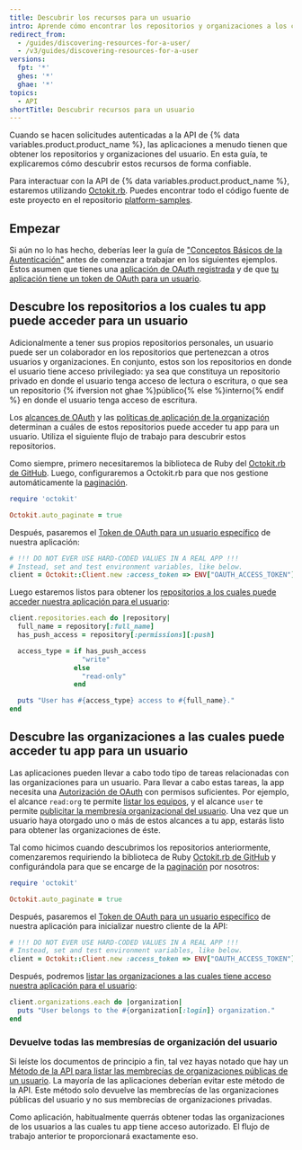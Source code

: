 ```yaml
---
title: Descubrir los recursos para un usuario
intro: Aprende cómo encontrar los repositorios y organizaciones a los cuales puede acceder tu app para un usuario de manera confiable para tus solicitudes autenticadas a la API de REST.
redirect_from:
  - /guides/discovering-resources-for-a-user/
  - /v3/guides/discovering-resources-for-a-user
versions:
  fpt: '*'
  ghes: '*'
  ghae: '*'
topics:
  - API
shortTitle: Descubrir recursos para un usuario
---
```


 

Cuando se hacen solicitudes autenticadas a la API de {% data variables.product.product_name %}, las aplicaciones a menudo tienen que obtener los repositorios y organizaciones del usuario. En esta guía, te explicaremos cómo descubrir estos recursos de forma confiable.

Para interactuar con la API de {% data variables.product.product_name %}, estaremos utilizando [Octokit.rb][octokit.rb]. Puedes encontrar todo el código fuente de este proyecto en el repositorio [platform-samples][platform samples].

## Empezar

Si aún no lo has hecho, deberías leer la guía de ["Conceptos Básicos de la Autenticación"][basics-of-authentication] antes de comenzar a trabajar en los siguientes ejemplos. Éstos asumen que tienes una [aplicación de OAuth registrada][register-oauth-app] y de que [tu aplicación tiene un token de OAuth para un usuario][make-authenticated-request-for-user].

## Descubre los repositorios a los cuales tu app puede acceder para un usuario

Adicionalmente a tener sus propios repositorios personales, un usuario puede ser un colaborador en los repositorios que pertenezcan a otros usuarios y organizaciones. En conjunto, estos son los repositorios en donde el usuario tiene acceso privilegiado: ya sea que constituya un repositorio privado en donde el usuario tenga acceso de lectura o escritura, o que sea un repositorio {% ifversion not ghae %}público{% else %}interno{% endif %} en donde el usuario tenga acceso de escritura.

Los [alcances de OAuth][scopes] y las [políticas de aplicación de la organización][oap] determinan a cuáles de estos repositorios puede acceder tu app para un usuario. Utiliza el siguiente flujo de trabajo para descubrir estos repositorios.

Como siempre, primero necesitaremos la biblioteca de Ruby del [Octokit.rb de GitHub][octokit.rb]. Luego, configuraremos a Octokit.rb para que nos gestione automáticamente la [paginación][pagination].

``` ruby
require 'octokit'

Octokit.auto_paginate = true
```

Después, pasaremos el [Token de OAuth para un usuario específico][make-authenticated-request-for-user] de nuestra aplicación:

``` ruby
# !!! DO NOT EVER USE HARD-CODED VALUES IN A REAL APP !!!
# Instead, set and test environment variables, like below.
client = Octokit::Client.new :access_token => ENV["OAUTH_ACCESS_TOKEN"]
```

Luego estaremos listos para obtener los [repositorios a los cuales puede acceder nuestra aplicación para el usuario][list-repositories-for-current-user]:

``` ruby
client.repositories.each do |repository|
  full_name = repository[:full_name]
  has_push_access = repository[:permissions][:push]

  access_type = if has_push_access
                  "write"
                else
                  "read-only"
                end

  puts "User has #{access_type} access to #{full_name}."
end
```

## Descubre las organizaciones a las cuales puede acceder tu app para un usuario

Las aplicaciones pueden llevar a cabo todo tipo de tareas relacionadas con las organizaciones para un usuario. Para llevar a cabo estas tareas, la app necesita una [Autorización de OAuth][scopes] con permisos suficientes. Por ejemplo, el alcance `read:org` te permite [listar los equipos][list-teams], y el alcance `user` te permite [publicitar la membresía organizacional del usuario][publicize-membership]. Una vez que un usuario haya otorgado uno o más de estos alcances a tu app, estarás listo para obtener las organizaciones de éste.

Tal como hicimos cuando descubrimos los repositorios anteriormente, comenzaremos requiriendo la biblioteca de Ruby [Octokit.rb de GitHub][octokit.rb] y configurándola para que se encarge de la [paginación][pagination] por nosotros:

``` ruby
require 'octokit'

Octokit.auto_paginate = true
```

Después, pasaremos el [Token de OAuth para un usuario específico][make-authenticated-request-for-user] de nuestra aplicación para inicializar nuestro cliente de la API:

``` ruby
# !!! DO NOT EVER USE HARD-CODED VALUES IN A REAL APP !!!
# Instead, set and test environment variables, like below.
client = Octokit::Client.new :access_token => ENV["OAUTH_ACCESS_TOKEN"]
```

Después, podremos [listar las organizaciones a las cuales tiene acceso nuestra aplicación para el usuario][list-orgs-for-current-user]:

``` ruby
client.organizations.each do |organization|
  puts "User belongs to the #{organization[:login]} organization."
end
```

### Devuelve todas las membresías de organización del usuario

Si leíste los documentos de principio a fin, tal vez hayas notado que hay un [Método de la API para listar las membrecías de organizaciones públicas de un usuario][list-public-orgs]. La mayoría de las aplicaciones deberían evitar este método de la API. Este método solo devuelve las membrecías de las organizaciones públicas del usuario y no sus membrecías de organizaciones privadas.

Como aplicación, habitualmente querrás obtener todas las organizaciones de los usuarios a las cuales tu app tiene acceso autorizado. El flujo de trabajo anterior te proporcionará exactamente eso.

[basics-of-authentication]: /rest/guides/basics-of-authentication
[list-public-orgs]: /rest/reference/orgs#list-organizations-for-a-user
[list-repositories-for-current-user]: /rest/reference/repos#list-repositories-for-the-authenticated-user
[list-orgs-for-current-user]: /rest/reference/orgs#list-organizations-for-the-authenticated-user
[list-teams]: /rest/reference/teams#list-teams
[make-authenticated-request-for-user]: /rest/guides/basics-of-authentication#making-authenticated-requests
[make-authenticated-request-for-user]: /rest/guides/basics-of-authentication#making-authenticated-requests
[oap]: https://developer.github.com/changes/2015-01-19-an-integrators-guide-to-organization-application-policies/
[octokit.rb]: https://github.com/octokit/octokit.rb
[octokit.rb]: https://github.com/octokit/octokit.rb
[pagination]: /rest#pagination
[platform samples]: https://github.com/github/platform-samples/tree/master/api/ruby/discovering-resources-for-a-user
[publicize-membership]: /rest/reference/orgs#set-public-organization-membership-for-the-authenticated-user
[register-oauth-app]: /rest/guides/basics-of-authentication#registering-your-app
[scopes]: /apps/building-oauth-apps/understanding-scopes-for-oauth-apps/
[scopes]: /apps/building-oauth-apps/understanding-scopes-for-oauth-apps/
